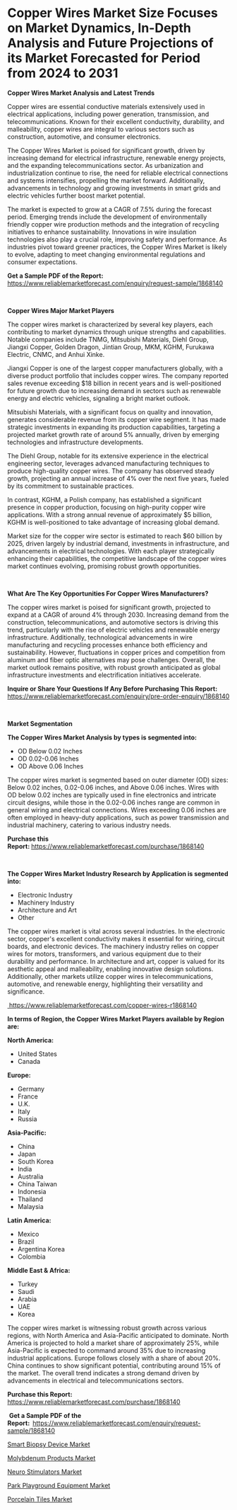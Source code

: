 <p><h1>Copper Wires Market Size Focuses on Market Dynamics, In-Depth Analysis and Future Projections of its Market Forecasted for Period from 2024 to 2031</h1></p><p><strong>Copper Wires Market Analysis and Latest Trends</strong></p>
<p><p>Copper wires are essential conductive materials extensively used in electrical applications, including power generation, transmission, and telecommunications. Known for their excellent conductivity, durability, and malleability, copper wires are integral to various sectors such as construction, automotive, and consumer electronics.</p><p>The Copper Wires Market is poised for significant growth, driven by increasing demand for electrical infrastructure, renewable energy projects, and the expanding telecommunications sector. As urbanization and industrialization continue to rise, the need for reliable electrical connections and systems intensifies, propelling the market forward. Additionally, advancements in technology and growing investments in smart grids and electric vehicles further boost market potential.</p><p>The market is expected to grow at a CAGR of 7.5% during the forecast period. Emerging trends include the development of environmentally friendly copper wire production methods and the integration of recycling initiatives to enhance sustainability. Innovations in wire insulation technologies also play a crucial role, improving safety and performance. As industries pivot toward greener practices, the Copper Wires Market is likely to evolve, adapting to meet changing environmental regulations and consumer expectations.</p></p>
<p><strong>Get a Sample PDF of the Report:&nbsp;</strong> <a href="https://www.reliablemarketforecast.com/enquiry/request-sample/1868140?utm_campaign=1140&utm_medium=2&utm_source=Github&utm_content=ia&utm_term=11112024&utm_id=copper-wires">https://www.reliablemarketforecast.com/enquiry/request-sample/1868140</a></p>
<p>&nbsp;</p>
<p><strong>Copper Wires Major Market Players</strong></p>
<p><p>The copper wires market is characterized by several key players, each contributing to market dynamics through unique strengths and capabilities. Notable companies include TNMG, Mitsubishi Materials, Diehl Group, Jiangxi Copper, Golden Dragon, Jintian Group, MKM, KGHM, Furukawa Electric, CNMC, and Anhui Xinke. </p><p>Jiangxi Copper is one of the largest copper manufacturers globally, with a diverse product portfolio that includes copper wires. The company reported sales revenue exceeding $18 billion in recent years and is well-positioned for future growth due to increasing demand in sectors such as renewable energy and electric vehicles, signaling a bright market outlook.</p><p>Mitsubishi Materials, with a significant focus on quality and innovation, generates considerable revenue from its copper wire segment. It has made strategic investments in expanding its production capabilities, targeting a projected market growth rate of around 5% annually, driven by emerging technologies and infrastructure developments.</p><p>The Diehl Group, notable for its extensive experience in the electrical engineering sector, leverages advanced manufacturing techniques to produce high-quality copper wires. The company has observed steady growth, projecting an annual increase of 4% over the next five years, fueled by its commitment to sustainable practices.</p><p>In contrast, KGHM, a Polish company, has established a significant presence in copper production, focusing on high-purity copper wire applications. With a strong annual revenue of approximately $5 billion, KGHM is well-positioned to take advantage of increasing global demand.</p><p>Market size for the copper wire sector is estimated to reach $60 billion by 2025, driven largely by industrial demand, investments in infrastructure, and advancements in electrical technologies. With each player strategically enhancing their capabilities, the competitive landscape of the copper wires market continues evolving, promising robust growth opportunities.</p></p>
<p>&nbsp;</p>
<p><strong>What Are The Key Opportunities For Copper Wires Manufacturers?</strong></p>
<p><p>The copper wires market is poised for significant growth, projected to expand at a CAGR of around 4% through 2030. Increasing demand from the construction, telecommunications, and automotive sectors is driving this trend, particularly with the rise of electric vehicles and renewable energy infrastructure. Additionally, technological advancements in wire manufacturing and recycling processes enhance both efficiency and sustainability. However, fluctuations in copper prices and competition from aluminum and fiber optic alternatives may pose challenges. Overall, the market outlook remains positive, with robust growth anticipated as global infrastructure investments and electrification initiatives accelerate.</p></p>
<p><strong>Inquire or Share Your Questions If Any Before Purchasing This Report:</strong> <a href="https://www.reliablemarketforecast.com/enquiry/pre-order-enquiry/1868140?utm_campaign=1140&utm_medium=2&utm_source=Github&utm_content=ia&utm_term=11112024&utm_id=copper-wires">https://www.reliablemarketforecast.com/enquiry/pre-order-enquiry/1868140</a></p>
<p>&nbsp;</p>
<p><strong>Market Segmentation</strong></p>
<p><strong>The Copper Wires Market Analysis by types is segmented into:</strong></p>
<p><ul><li>OD Below 0.02 Inches</li><li>OD 0.02-0.06 Inches</li><li>OD Above 0.06 Inches</li></ul></p>
<p><p>The copper wires market is segmented based on outer diameter (OD) sizes: Below 0.02 inches, 0.02-0.06 inches, and Above 0.06 inches. Wires with OD below 0.02 inches are typically used in fine electronics and intricate circuit designs, while those in the 0.02-0.06 inches range are common in general wiring and electrical connections. Wires exceeding 0.06 inches are often employed in heavy-duty applications, such as power transmission and industrial machinery, catering to various industry needs.</p></p>
<p><strong>Purchase this Report:&nbsp;</strong><a href="https://www.reliablemarketforecast.com/purchase/1868140?utm_campaign=1140&utm_medium=2&utm_source=Github&utm_content=ia&utm_term=11112024&utm_id=copper-wires">https://www.reliablemarketforecast.com/purchase/1868140</a></p>
<p>&nbsp;</p>
<p><strong>The Copper Wires Market Industry Research by Application is segmented into:</strong></p>
<p><ul><li>Electronic Industry</li><li>Machinery Industry</li><li>Architecture and Art</li><li>Other</li></ul></p>
<p><p>The copper wires market is vital across several industries. In the electronic sector, copper's excellent conductivity makes it essential for wiring, circuit boards, and electronic devices. The machinery industry relies on copper wires for motors, transformers, and various equipment due to their durability and performance. In architecture and art, copper is valued for its aesthetic appeal and malleability, enabling innovative design solutions. Additionally, other markets utilize copper wires in telecommunications, automotive, and renewable energy, highlighting their versatility and significance.</p></p>
<p><a href="https://www.reliablemarketforecast.com/copper-wires-r1868140?utm_campaign=1140&utm_medium=2&utm_source=Github&utm_content=ia&utm_term=11112024&utm_id=copper-wires">&nbsp;https://www.reliablemarketforecast.com/copper-wires-r1868140</a></p>
<p><strong>In terms of Region, the Copper Wires Market Players available by Region are:</strong></p>
<p>
    <p> <strong> North America: </strong>
        <ul>
            <li>United States</li>
            <li>Canada</li>
        </ul>
        </p> 
    <p> <strong> Europe: </strong>
        <ul>
            <li>Germany</li>
            <li>France</li>
            <li>U.K.</li>
            <li>Italy</li>
            <li>Russia</li>
        </ul>
        </p> 
    <p> <strong> Asia-Pacific: </strong>
        <ul>
            <li>China</li>
            <li>Japan</li>
            <li>South Korea</li>
            <li>India</li>
            <li>Australia</li>
            <li>China Taiwan</li>
            <li>Indonesia</li>
            <li>Thailand</li>
            <li>Malaysia</li>
        </ul>
        </p> 
    <p> <strong> Latin America: </strong>
        <ul>
            <li>Mexico</li>
            <li>Brazil</li>
            <li>Argentina Korea</li>
            <li>Colombia</li>
        </ul>
        </p> 
    <p> <strong> Middle East & Africa: </strong>
        <ul>
            <li>Turkey</li>
            <li>Saudi</li>
            <li>Arabia</li>
            <li>UAE</li>
            <li>Korea</li>
        </ul>
    </p>
    </p>
<p><p>The copper wires market is witnessing robust growth across various regions, with North America and Asia-Pacific anticipated to dominate. North America is projected to hold a market share of approximately 25%, while Asia-Pacific is expected to command around 35% due to increasing industrial applications. Europe follows closely with a share of about 20%. China continues to show significant potential, contributing around 15% of the market. The overall trend indicates a strong demand driven by advancements in electrical and telecommunications sectors.</p></p>
<p><strong>Purchase this Report: </strong><a href="https://www.reliablemarketforecast.com/purchase/1868140?utm_campaign=1140&utm_medium=2&utm_source=Github&utm_content=ia&utm_term=11112024&utm_id=copper-wires">https://www.reliablemarketforecast.com/purchase/1868140</a></p>
<p>&nbsp;<strong>Get a Sample PDF of the Report:&nbsp;&nbsp;</strong><a href="https://www.reliablemarketforecast.com/enquiry/request-sample/1868140?utm_campaign=1140&utm_medium=2&utm_source=Github&utm_content=ia&utm_term=11112024&utm_id=copper-wires">https://www.reliablemarketforecast.com/enquiry/request-sample/1868140</a></p>
<p><strong></strong></p>
<p><p><a href="https://issuu.com/reportprime-2/docs/smart-biopsy-device-market-size-203_3b700b2464186a?utm_campaign=1140&utm_medium=2&utm_source=Github&utm_content=ia&utm_term=11112024&utm_id=copper-wires">Smart Biopsy Device Market</a></p><p><a href="https://github.com/deshawnj39lau/Market-Research-Report-List-1/blob/main/molybdenum-products-market.md?utm_campaign=1140&utm_medium=2&utm_source=Github&utm_content=ia&utm_term=11112024&utm_id=copper-wires">Molybdenum Products Market</a></p><p><a href="https://issuu.com/reportprime-2/docs/neuro-stimulators-market-size-2030._2b1d118ad87bcb?utm_campaign=1140&utm_medium=2&utm_source=Github&utm_content=ia&utm_term=11112024&utm_id=copper-wires">Neuro Stimulators Market</a></p><p><a href="https://www.linkedin.com/pulse/exploring-park-playground-equipment-market-strategic-insights-xrghe?utm_campaign=1140&utm_medium=2&utm_source=Github&utm_content=ia&utm_term=11112024&utm_id=copper-wires">Park Playground Equipment Market</a></p><p><a href="https://github.com/b9uxfeyen/Market-Research-Report-List-1/blob/main/porcelain-tiles-market.md?utm_campaign=1140&utm_medium=2&utm_source=Github&utm_content=ia&utm_term=11112024&utm_id=copper-wires">Porcelain Tiles Market</a></p></p>